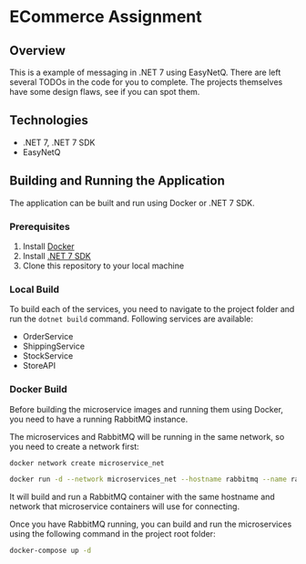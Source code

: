 # ECommerce Assignment

## Overview

This is a example of messaging in .NET 7 using EasyNetQ.
There are left several TODOs in the code for you to complete. The projects themselves have some design flaws, see if you can spot them.

## Technologies

- .NET 7, .NET 7 SDK
- EasyNetQ

## Building and Running the Application

The application can be built and run using Docker or .NET 7 SDK.

### Prerequisites

1. Install [Docker](https://docs.docker.com/engine/install/)
2. Install [.NET 7 SDK](https://dotnet.microsoft.com/download/dotnet/7.0)
3. Clone this repository to your local machine

### Local Build

To build each of the services, you need to navigate to the project folder and run the `dotnet build` command.
Following services are available:
- OrderService
- ShippingService
- StockService
- StoreAPI

### Docker Build

Before building the microservice images and running them using Docker, you need to have a running RabbitMQ instance.

The microservices and RabbitMQ will be running in the same network, so you need to create a network first:

```bash
docker network create microservice_net
```

```bash
docker run -d --network microservices_net --hostname rabbitmq --name rabbitmq -p 15672:15672 -p 5672:5672 rabbitmq:3.12-management
```
It will build and run a RabbitMQ container with the same hostname and network that microservice containers will use for connecting.

Once you have RabbitMQ running, you can build and run the microservices using the following command in the project root folder:

```bash
docker-compose up -d
```